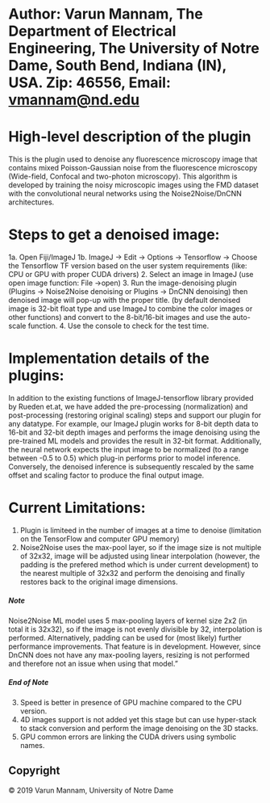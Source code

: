 # Author: Varun Mannam, The Department of Electrical Engineering, The University of Notre Dame, South Bend, Indiana (IN), USA. Zip: 46556, Email: vmannam@nd.edu

# High-level description of the plugin
This is the plugin used to denoise any fluorescence microscopy image that contains mixed Poisson-Gaussian noise from the fluorescence microscopy (Wide-field, Confocal and two-photon microscopy). This algorithm is developed by training the noisy microscopic images using the FMD dataset with the convolutional neural networks using the Noise2Noise/DnCNN architectures.

# Steps to get a denoised image:
1a. Open Fiji/ImageJ
1b. ImageJ -> Edit -> Options -> Tensorflow -> Choose the Tensorflow TF version based on the user system requirements (like: CPU or GPU with proper CUDA drivers)
2. Select an image in ImageJ (use open image function: File ->open)
3. Run the image-denoising plugin (Plugins -> Noise2Noise denoising or Plugins -> DnCNN denoising) then denoised image will pop-up with the proper title.  (by default denoised image is 32-bit float type and use ImageJ to combine the color images or other functions) and convert to the 8-bit/16-bit images and use the auto-scale function.
4. Use the console to check for the test time.

# Implementation details of the plugins: 
In addition to the existing functions of ImageJ-tensorflow library provided by Rueden et.at, we have added the pre-processing (normalization) and post-processing (restoring original scaling) steps and support our plugin for any datatype. For example, our ImageJ plugin works for 8-bit depth data to 16-bit and 32-bit depth images and performs the image denoising using the pre-trained ML models and provides the result in 32-bit format. Additionally, the neural network expects the input image to be normalized (to a range between -0.5 to 0.5) which plug-in performs prior to model inference. Conversely, the denoised inference is subsequently rescaled by the same offset and scaling factor to produce the final output image.

# Current Limitations:
1. Plugin is  limiteed in the number of images at a time to denoise (limitation on the TensorFlow and computer GPU memory)
2. Noise2Noise uses the max-pool layer, so if the image size is not multiple of 32x32, image will be adjusted using linear interpolation (however, the padding is the prefered method which is under current development) to the nearest multiple of 32x32 and perform the denoising and finally restores back to the original image dimensions. 

##### Note #####
Noise2Noise ML model uses 5 max-pooling layers of kernel size 2x2 (in total it is 32x32), so if the image is not evenly divisible by 32, interpolation is performed. Alternatively, padding can be used for (most likely) further performance improvements. That feature is in development. However, since DnCNN does not have any max-pooling layers, resizing is not performed and therefore not an issue when using that model.”

##### End of Note #####

3. Speed is better in presence of GPU machine compared to the CPU version.
4. 4D images support is not added yet this stage but can use hyper-stack to stack conversion and perform the image denoising on the 3D stacks.
5. GPU common errors are linking the CUDA drivers using symbolic names.

## **Copyright**

© 2019 Varun Mannam, University of Notre Dame  
